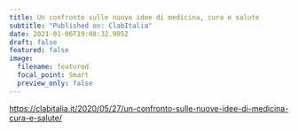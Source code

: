 ```yaml
---
title: Un confronto sulle nuove idee di medicina, cura e salute
subtitle: "Published on: ClabItalia"
date: 2021-01-06T19:08:32.995Z
draft: false
featured: false
image:
  filename: featured
  focal_point: Smart
  preview_only: false
---
```

https://clabitalia.it/2020/05/27/un-confronto-sulle-nuove-idee-di-medicina-cura-e-salute/